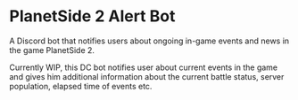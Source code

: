 # PlanetSide 2 Alert Bot
A Discord bot that notifies users about ongoing in-game events and news in the game PlanetSide 2.

Currently WIP, this DC bot notifies user about current events in the game and gives him additional
information about the current battle status, server population, elapsed time of events etc.
